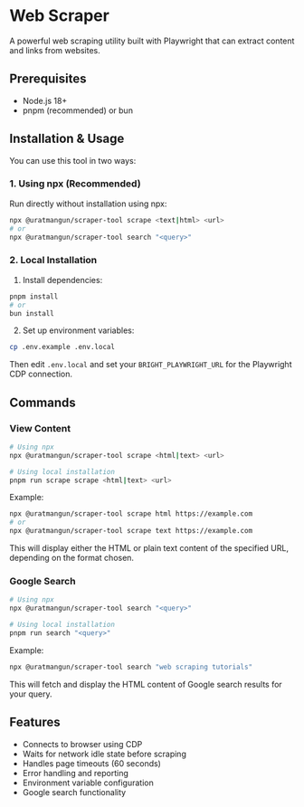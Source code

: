 # Web Scraper

A powerful web scraping utility built with Playwright that can extract content and links from websites.

## Prerequisites

- Node.js 18+
- pnpm (recommended) or bun

## Installation & Usage

You can use this tool in two ways:

### 1. Using npx (Recommended)

Run directly without installation using npx:

```bash
npx @uratmangun/scraper-tool scrape <text|html> <url>
# or
npx @uratmangun/scraper-tool search "<query>"
```

### 2. Local Installation

1. Install dependencies:
```bash
pnpm install
# or
bun install
```

2. Set up environment variables:
```bash
cp .env.example .env.local
```
Then edit `.env.local` and set your `BRIGHT_PLAYWRIGHT_URL` for the Playwright CDP connection.

## Commands

### View Content
```bash
# Using npx
npx @uratmangun/scraper-tool scrape <html|text> <url>

# Using local installation
pnpm run scrape scrape <html|text> <url>
```

Example:
```bash
npx @uratmangun/scraper-tool scrape html https://example.com
# or
npx @uratmangun/scraper-tool scrape text https://example.com
```

This will display either the HTML or plain text content of the specified URL, depending on the format chosen.

### Google Search
```bash
# Using npx
npx @uratmangun/scraper-tool search "<query>"

# Using local installation
pnpm run search "<query>"
```

Example:
```bash
npx @uratmangun/scraper-tool search "web scraping tutorials"
```

This will fetch and display the HTML content of Google search results for your query.

## Features

- Connects to browser using CDP
- Waits for network idle state before scraping
- Handles page timeouts (60 seconds)
- Error handling and reporting
- Environment variable configuration
- Google search functionality
